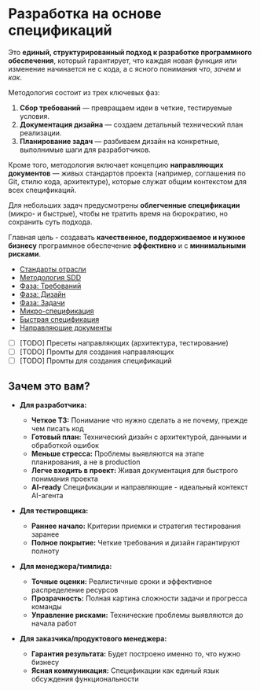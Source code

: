 # Разработка на основе спецификаций

Это **единый, структурированный подход к разработке программного обеспечения**, который гарантирует, что каждая новая функция или изменение начинается не с кода, а с ясного понимания *что*, *зачем* и *как*.

Методология состоит из трех ключевых фаз:

1. **Сбор требований** — превращаем идеи в четкие, тестируемые условия.
2. **Документация дизайна** — создаем детальный технический план реализации.
3. **Планирование задач** — разбиваем дизайн на конкретные, выполнимые шаги для разработчиков.

Кроме того, методология включает концепцию **направляющих документов** — живых стандартов проекта (например, соглашения по Git, стилю кода, архитектуре), которые служат общим контекстом для всех спецификаций.

Для небольших задач предусмотрены **облегченные спецификации** (микро- и быстрые), чтобы не тратить время на бюрократию, но сохранить суть подхода.

Главная цель - создавать **качественное, поддерживаемое и нужное бизнесу** программное обеспечение **эффективно** и с **минимальными рисками**.

* [Стандарты отрасли](./01.standards.md)
* [Методология SDD](./02.methodology.md)
* [Фаза: Требований](./03.requirements_phase.md)
* [Фаза: Дизайн](./04.design_phase.md)
* [Фаза: Задачи](./05.tasks_phase.md)
* [Микро-спецификация](./06.micro_specification.md)
* [Быстрая спецификация](./07.quick_specification.md)
* [Направляющие документы](./08.steering_documents.md)

* [ ] [TODO] Пресеты направляющих (архитектура, тестирование)
* [ ] [TODO] Промты для создания направляющих
* [ ] [TODO] Промты для создания спецификаций

## Зачем это вам?

* **Для разработчика:**
  * **Четкое ТЗ:** Понимание что нужно сделать а не почему, прежде чем писать код
  * **Готовый план:** Технический дизайн с архитектурой, данными и обработкой ошибок
  * **Меньше стресса:** Проблемы выявляются на этапе планирования, а не в production
  * **Легче входить в проект:** Живая документация для быстрого понимания проекта
  * **AI-ready** Спецификации и направляющие - идеальный контекст AI-агента

* **Для тестировщика:**
  * **Раннее начало:** Критерии приемки и стратегия тестирования заранее
  * **Полное покрытие:** Четкие требования и дизайн гарантируют полноту

* **Для менеджера/тимлида:**
  * **Точные оценки:** Реалистичные сроки и эффективное распределение ресурсов
  * **Прозрачность:** Полная картина сложности задачи и прогресса команды
  * **Управление рисками:** Технические проблемы выявляются до начала работ

* **Для заказчика/продуктового менеджера:**
  * **Гарантия результата:** Будет построено именно то, что нужно бизнесу
  * **Ясная коммуникация:** Спецификации как единый язык обсуждения функциональности
